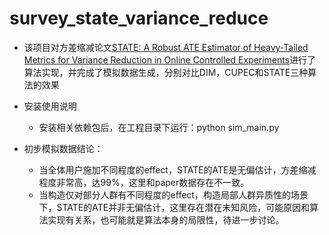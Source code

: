 # survey_state_variance_reduce

- 该项目对方差缩减论文[STATE: A Robust ATE Estimator of Heavy-Tailed Metrics for Variance Reduction in Online Controlled Experiments](https://arxiv.org/abs/2407.16337)进行了算法实现，并完成了模拟数据生成，分别对比DIM，CUPEC和STATE三种算法的效果
- 安装使用说明
    - 安装相关依赖包后，在工程目录下运行：python sim_main.py

- 初步模拟数据结论：
    - 当全体用户施加不同程度的effect，STATE的ATE是无偏估计，方差缩减程度非常高，达99%，这里和paper数据存在不一致。
    - 当构造仅对部分人群有不同程度的effect，构造局部人群异质性的场景下，STATE的ATE并非无偏估计，这里存在潜在未知风险，可能原因和算法实现有关系，也可能就是算法本身的局限性，待进一步讨论。
